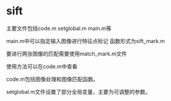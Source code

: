 # sift
主要文件包括code.m setglobal.m main.m等

main.m中可以指定输入图像进行特征点标记
函数形式为sift_mark.m

要进行两张图像的匹配需要使用match_mark.m文件

使用方法可以在code.m中查看

code.m包括图像处理和图像匹配函数。

setglobal.m文件设置了部分全局变量，主要为可调整的参数。
